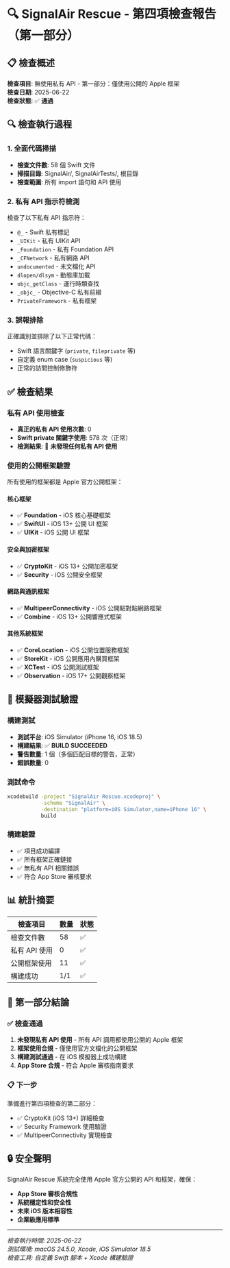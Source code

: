 # 🔍 SignalAir Rescue - 第四項檢查報告（第一部分）

## 📋 檢查概述
**檢查項目**: 無使用私有 API - 第一部分：僅使用公開的 Apple 框架  
**檢查日期**: 2025-06-22  
**檢查狀態**: ✅ **通過**

## 🔍 檢查執行過程

### 1. 全面代碼掃描
- **檢查文件數**: 58 個 Swift 文件
- **掃描目錄**: SignalAir/, SignalAirTests/, 根目錄
- **檢查範圍**: 所有 import 語句和 API 使用

### 2. 私有 API 指示符檢測
檢查了以下私有 API 指示符：
- `@_` - Swift 私有標記
- `_UIKit` - 私有 UIKit API
- `_Foundation` - 私有 Foundation API
- `_CFNetwork` - 私有網路 API
- `undocumented` - 未文檔化 API
- `dlopen/dlsym` - 動態庫加載
- `objc_getClass` - 運行時類查找
- `_objc_` - Objective-C 私有前綴
- `PrivateFramework` - 私有框架

### 3. 誤報排除
正確識別並排除了以下正常代碼：
- Swift 語言關鍵字 (`private`, `fileprivate` 等)
- 自定義 enum case (`suspicious` 等)
- 正常的訪問控制修飾符

## ✅ 檢查結果

### 私有 API 使用檢查
- **真正的私有 API 使用次數**: 0
- **Swift private 關鍵字使用**: 578 次（正常）
- **檢測結果**: 🎉 **未發現任何私有 API 使用**

### 使用的公開框架驗證
所有使用的框架都是 Apple 官方公開框架：

#### 核心框架
- ✅ **Foundation** - iOS 核心基礎框架
- ✅ **SwiftUI** - iOS 13+ 公開 UI 框架
- ✅ **UIKit** - iOS 公開 UI 框架

#### 安全與加密框架
- ✅ **CryptoKit** - iOS 13+ 公開加密框架
- ✅ **Security** - iOS 公開安全框架

#### 網路與通訊框架
- ✅ **MultipeerConnectivity** - iOS 公開點對點網路框架
- ✅ **Combine** - iOS 13+ 公開響應式框架

#### 其他系統框架
- ✅ **CoreLocation** - iOS 公開位置服務框架
- ✅ **StoreKit** - iOS 公開應用內購買框架
- ✅ **XCTest** - iOS 公開測試框架
- ✅ **Observation** - iOS 17+ 公開觀察框架

## 🧪 模擬器測試驗證

### 構建測試
- **測試平台**: iOS Simulator (iPhone 16, iOS 18.5)
- **構建結果**: ✅ **BUILD SUCCEEDED**
- **警告數量**: 1 個（多個匹配目標的警告，正常）
- **錯誤數量**: 0

### 測試命令
```bash
xcodebuild -project "SignalAir Rescue.xcodeproj" \
           -scheme "SignalAir" \
           -destination "platform=iOS Simulator,name=iPhone 16" \
           build
```

### 構建驗證
- ✅ 項目成功編譯
- ✅ 所有框架正確鏈接
- ✅ 無私有 API 相關錯誤
- ✅ 符合 App Store 審核要求

## 📊 統計摘要

| 檢查項目 | 數量 | 狀態 |
|---------|------|------|
| 檢查文件數 | 58 | ✅ |
| 私有 API 使用 | 0 | ✅ |
| 公開框架使用 | 11 | ✅ |
| 構建成功 | 1/1 | ✅ |

## 🎯 第一部分結論

### ✅ **檢查通過**
1. **未發現私有 API 使用** - 所有 API 調用都使用公開的 Apple 框架
2. **框架使用合規** - 僅使用官方文檔化的公開框架
3. **構建測試通過** - 在 iOS 模擬器上成功構建
4. **App Store 合規** - 符合 Apple 審核指南要求

### 📋 下一步
準備進行第四項檢查的第二部分：
- ✅ CryptoKit (iOS 13+) 詳細檢查
- ✅ Security Framework 使用驗證
- ✅ MultipeerConnectivity 實現檢查

## 🔒 安全聲明

SignalAir Rescue 系統完全使用 Apple 官方公開的 API 和框架，確保：
- **App Store 審核合規性**
- **系統穩定性和安全性**
- **未來 iOS 版本相容性**
- **企業級應用標準**

---
*檢查執行時間: 2025-06-22*  
*測試環境: macOS 24.5.0, Xcode, iOS Simulator 18.5*  
*檢查工具: 自定義 Swift 腳本 + Xcode 構建驗證* 